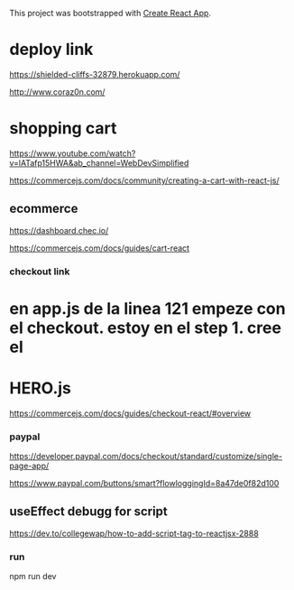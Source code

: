 This project was bootstrapped with [Create React App](https://github.com/facebook/create-react-app).


 # deploy link

 https://shielded-cliffs-32879.herokuapp.com/ 

http://www.coraz0n.com/

# shopping cart 
https://www.youtube.com/watch?v=lATafp15HWA&ab_channel=WebDevSimplified

https://commercejs.com/docs/community/creating-a-cart-with-react-js/

## ecommerce
https://dashboard.chec.io/

https://commercejs.com/docs/guides/cart-react

### checkout link
# en app.js de la linea 121 empeze con el checkout. estoy en el step 1. cree el 
# HERO.js 
https://commercejs.com/docs/guides/checkout-react/#overview

### paypal
https://developer.paypal.com/docs/checkout/standard/customize/single-page-app/

https://www.paypal.com/buttons/smart?flowloggingId=8a47de0f82d100

## useEffect debugg for script
https://dev.to/collegewap/how-to-add-script-tag-to-reactjsx-2888 


### run
npm run dev
